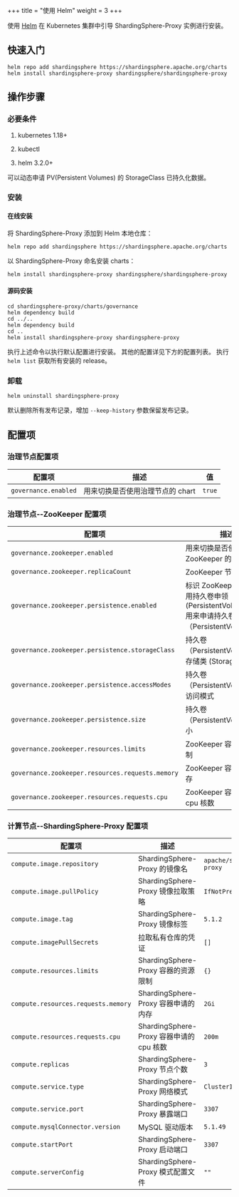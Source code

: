 +++
title = "使用 Helm"
weight = 3
+++

使用 [Helm](https://helm.sh/) 在 Kubernetes 集群中引导 ShardingSphere-Proxy 实例进行安装。

## 快速入门

```shell
helm repo add shardingsphere https://shardingsphere.apache.org/charts
helm install shardingsphere-proxy shardingsphere/shardingsphere-proxy
```

## 操作步骤

### 必要条件

1. kubernetes 1.18+

2. kubectl

3. helm 3.2.0+

可以动态申请 PV(Persistent Volumes) 的 StorageClass 已持久化数据。

### 安装

#### 在线安装

将 ShardingSphere-Proxy 添加到 Helm 本地仓库：

```shell
helm repo add shardingsphere https://shardingsphere.apache.org/charts
```

以 ShardingSphere-Proxy 命名安装 charts：

```shell
helm install shardingsphere-proxy shardingsphere/shardingsphere-proxy
```

#### 源码安装
```shell
cd shardingsphere-proxy/charts/governance
helm dependency build 
cd ../..                               
helm dependency build                                   
cd ..                                                   
helm install shardingsphere-proxy shardingsphere-proxy  
```

执行上述命令以执行默认配置进行安装。
其他的配置详见下方的配置列表。
执行 `helm list` 获取所有安装的 release。

### 卸载

```shell
helm uninstall shardingsphere-proxy
```

默认删除所有发布记录，增加 `--keep-history` 参数保留发布记录。

## 配置项

### 治理节点配置项

| 配置项                  | 描述                  | 值      |
|----------------------|---------------------|--------|
| `governance.enabled` | 用来切换是否使用治理节点的 chart | `true` |


### 治理节点--ZooKeeper 配置项

| 配置项                                               | 描述                                                                        | 值                   |
|--------------------------------------------------|---------------------------------------------------------------------------|---------------------|
| `governance.zookeeper.enabled`                   | 用来切换是否使用 ZooKeeper 的 chart                                                | `true`              |
| `governance.zookeeper.replicaCount`              | ZooKeeper 节点数量                                                            | `1`                 |
| `governance.zookeeper.persistence.enabled`       | 标识  ZooKeeper 是否使用持久卷申领 (PersistentVolumeClaim) 用来申请持久卷（PersistentVolume） | `false`             |
| `governance.zookeeper.persistence.storageClass`  | 持久卷（PersistentVolume）的存储类 (StorageClass)                                  | `""`                |
| `governance.zookeeper.persistence.accessModes`   | 持久卷（PersistentVolume）的访问模式                                                | `["ReadWriteOnce"]` |
| `governance.zookeeper.persistence.size`          | 持久卷（PersistentVolume） 大小                                                  | `8Gi`               |
| `governance.zookeeper.resources.limits`          | ZooKeeper 容器的资源限制                                                         | `{}`                |
| `governance.zookeeper.resources.requests.memory` | ZooKeeper 容器申请的内存                                                         | `256Mi`             |
| `governance.zookeeper.resources.requests.cpu`    | ZooKeeper 容器申请的 cpu 核数                                                    | `250m`              |


### 计算节点--ShardingSphere-Proxy 配置项

| 配置项                                | 描述                                | 值                             |
|------------------------------------|-----------------------------------|-------------------------------|
| `compute.image.repository`         | ShardingSphere-Proxy 的镜像名         | `apache/shardingsphere-proxy` |
| `compute.image.pullPolicy`         | ShardingSphere-Proxy 镜像拉取策略       | `IfNotPresent`                |
| `compute.image.tag`                | ShardingSphere-Proxy 镜像标签         | `5.1.2`                       |
| `compute.imagePullSecrets`         | 拉取私有仓库的凭证                         | `[]`                          |
| `compute.resources.limits`         | ShardingSphere-Proxy 容器的资源限制      | `{}`                          |
| `compute.resources.requests.memory` | ShardingSphere-Proxy 容器申请的内存      | `2Gi`                         |
| `compute.resources.requests.cpu`   | ShardingSphere-Proxy 容器申请的 cpu 核数 | `200m`                        |
| `compute.replicas`                 | ShardingSphere-Proxy 节点个数         | `3`                           |
| `compute.service.type`             | ShardingSphere-Proxy 网络模式         | `ClusterIP`                   |
| `compute.service.port`             | ShardingSphere-Proxy 暴露端口         | `3307`                        |
| `compute.mysqlConnector.version`   | MySQL 驱动版本                        | `5.1.49`                      |
| `compute.startPort`                | ShardingSphere-Proxy 启动端口         | `3307`                        |
| `compute.serverConfig`             | ShardingSphere-Proxy 模式配置文件       | `""`                          |
